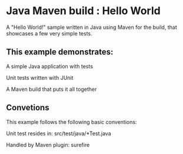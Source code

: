 # Java Maven build : Hello World

A "Hello World!" sample written in Java using Maven for the build, that showcases a few very simple tests.

## This example demonstrates:

A simple Java application with tests

Unit tests written with JUnit

A Maven build that puts it all together

## Convetions
This example follows the following basic conventions:

Unit test resides in:	src/test/java/*Test.java

Handled by Maven plugin:	surefire
